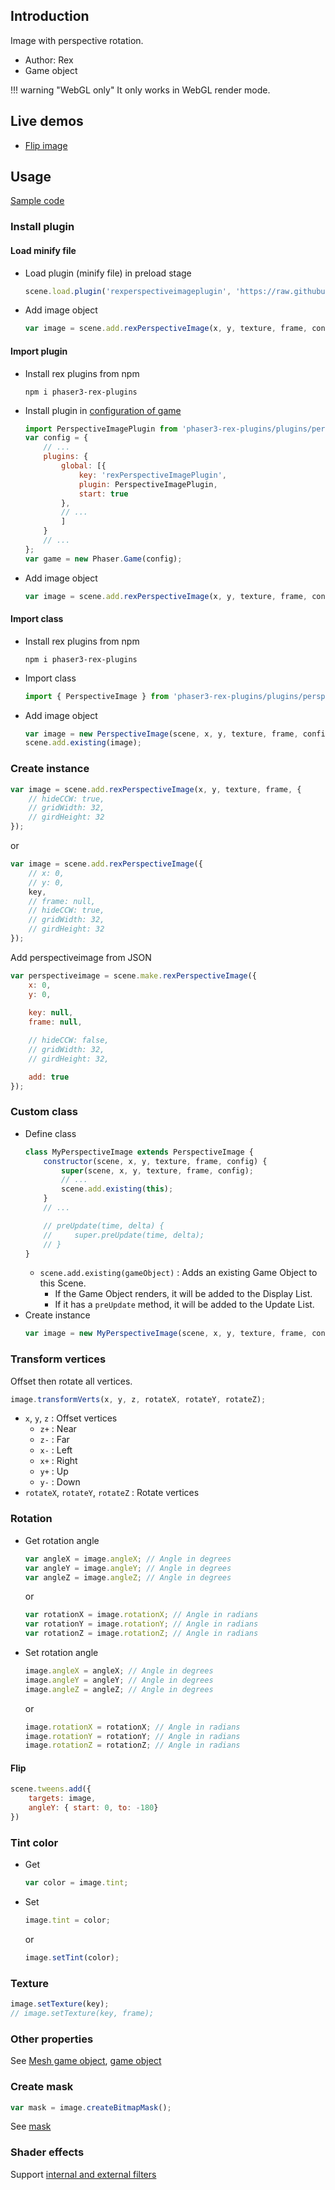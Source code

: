 ## Introduction

Image with perspective rotation.

- Author: Rex
- Game object

!!! warning "WebGL only"
    It only works in WebGL render mode.

## Live demos

- [Flip image](https://codepen.io/rexrainbow/pen/GRqpzEV)

## Usage

[Sample code](https://github.com/rexrainbow/phaser3-rex-notes/tree/master/examples/perspective-image)

### Install plugin

#### Load minify file

- Load plugin (minify file) in preload stage
    ```javascript
    scene.load.plugin('rexperspectiveimageplugin', 'https://raw.githubusercontent.com/rexrainbow/phaser3-rex-notes/master/dist/rexperspectiveimageplugin.min.js', true);
    ```
- Add image object
    ```javascript
    var image = scene.add.rexPerspectiveImage(x, y, texture, frame, config);
    ```

#### Import plugin

- Install rex plugins from npm
    ```
    npm i phaser3-rex-plugins
    ```
- Install plugin in [configuration of game](game.md#configuration)
    ```javascript
    import PerspectiveImagePlugin from 'phaser3-rex-plugins/plugins/perspectiveimage-plugin.js';
    var config = {
        // ...
        plugins: {
            global: [{
                key: 'rexPerspectiveImagePlugin',
                plugin: PerspectiveImagePlugin,
                start: true
            },
            // ...
            ]
        }
        // ...
    };
    var game = new Phaser.Game(config);
    ```
- Add image object
    ```javascript
    var image = scene.add.rexPerspectiveImage(x, y, texture, frame, config);
    ```

#### Import class

- Install rex plugins from npm
    ```
    npm i phaser3-rex-plugins
    ```
- Import class
    ```javascript
    import { PerspectiveImage } from 'phaser3-rex-plugins/plugins/perspectiveimage.js';
    ```
- Add image object
    ```javascript    
    var image = new PerspectiveImage(scene, x, y, texture, frame, config);
    scene.add.existing(image);
    ```

### Create instance

```javascript
var image = scene.add.rexPerspectiveImage(x, y, texture, frame, {
    // hideCCW: true,
    // gridWidth: 32,
    // girdHeight: 32
});
```

or 

```javascript
var image = scene.add.rexPerspectiveImage({
    // x: 0,
    // y: 0,
    key,
    // frame: null,
    // hideCCW: true,
    // gridWidth: 32,
    // girdHeight: 32
});
```

Add perspectiveimage from JSON

```javascript
var perspectiveimage = scene.make.rexPerspectiveImage({
    x: 0,
    y: 0,
    
    key: null,
    frame: null,

    // hideCCW: false,
    // gridWidth: 32,
    // girdHeight: 32,

    add: true
});
```

### Custom class

- Define class
    ```javascript
    class MyPerspectiveImage extends PerspectiveImage {
        constructor(scene, x, y, texture, frame, config) {
            super(scene, x, y, texture, frame, config);
            // ...
            scene.add.existing(this);
        }
        // ...

        // preUpdate(time, delta) {
        //     super.preUpdate(time, delta);
        // }
    }
    ```
    - `scene.add.existing(gameObject)` : Adds an existing Game Object to this Scene.
        - If the Game Object renders, it will be added to the Display List.
        - If it has a `preUpdate` method, it will be added to the Update List.
- Create instance
    ```javascript
    var image = new MyPerspectiveImage(scene, x, y, texture, frame, config);
    ```

### Transform vertices

Offset then rotate all vertices.

```javascript
image.transformVerts(x, y, z, rotateX, rotateY, rotateZ);
```

- `x`, `y`, `z` : Offset vertices
    - `z+` : Near
    - `z-` : Far
    - `x-` : Left
    - `x+` : Right
    - `y+` : Up
    - `y-` : Down
- `rotateX`, `rotateY`, `rotateZ` : Rotate vertices

### Rotation

- Get rotation angle
    ```javascript
    var angleX = image.angleX; // Angle in degrees
    var angleY = image.angleY; // Angle in degrees
    var angleZ = image.angleZ; // Angle in degrees
    ```
    or
    ```javascript
    var rotationX = image.rotationX; // Angle in radians
    var rotationY = image.rotationY; // Angle in radians
    var rotationZ = image.rotationZ; // Angle in radians
    ```
- Set rotation angle
    ```javascript
    image.angleX = angleX; // Angle in degrees
    image.angleY = angleY; // Angle in degrees
    image.angleZ = angleZ; // Angle in degrees
    ```
    or
    ```javascript
    image.rotationX = rotationX; // Angle in radians
    image.rotationY = rotationY; // Angle in radians
    image.rotationZ = rotationZ; // Angle in radians
    ```

#### Flip

```javascript
scene.tweens.add({
    targets: image,
    angleY: { start: 0, to: -180}
})
```

### Tint color

- Get
   ```javascript
   var color = image.tint;
   ```
- Set
    ```javascript
    image.tint = color;
    ```
    or
    ```javascript
    image.setTint(color);
    ```

### Texture

```javascript
image.setTexture(key);
// image.setTexture(key, frame);
```

### Other properties

See [Mesh game object](mesh.md), [game object](gameobject.md)

### Create mask

```javascript
var mask = image.createBitmapMask();
```

See [mask](mask.md)

### Shader effects

Support [internal and external filters](shader-builtin.md)
